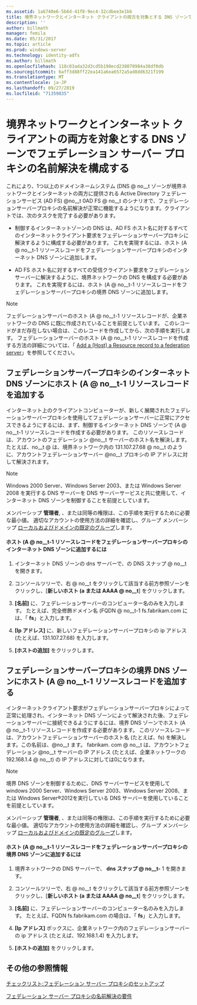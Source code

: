 ```yaml
---
ms.assetid: 1a6740e6-5b6d-41f8-9ec4-32cdbee3e1bb
title: 境界ネットワークとインターネット クライアントの両方を対象とする DNS ゾーンでフェデレーション サーバー プロキシの名前解決を構成する
description: ''
author: billmath
manager: femila
ms.date: 05/31/2017
ms.topic: article
ms.prod: windows-server
ms.technology: identity-adfs
ms.author: billmath
ms.openlocfilehash: 118c03ada32d3cd5b198ecd238078984a38df0db
ms.sourcegitcommit: 6aff3d88ff22ea141a6ea6572a5ad8dd6321f199
ms.translationtype: MT
ms.contentlocale: ja-JP
ms.lasthandoff: 09/27/2019
ms.locfileid: "71359835"
---
```

# <a name="configure-name-resolution-for-a-federation-server-proxy-in-a-dns-zone-that-serves-both-the-perimeter-network-and-internet-clients"></a>境界ネットワークとインターネット クライアントの両方を対象とする DNS ゾーンでフェデレーション サーバー プロキシの名前解決を構成する


これにより、1つ以上のドメインネームシステム \(DNS @ no__t ゾーンが境界ネットワークとインターネットの両方に提供される Active Directory フェデレーションサービス (AD FS) @no__t 0AD FS @ no__t のシナリオで、フェデレーションサーバープロキシの名前解決が正常に機能するようになります。クライアントでは、次のタスクを完了する必要があります。  
  
-   制御するインターネットゾーンの DNS は、AD FS ホスト名に対するすべてのインターネットクライアント要求をフェデレーションサーバープロキシに解決するように構成する必要があります。 これを実現するには、ホスト \(A @ no__t-1 リソースレコードをフェデレーションサーバープロキシのインターネット DNS ゾーンに追加します。  
  
-   AD FS ホスト名に対するすべての受信クライアント要求をフェデレーションサーバーに解決するように、境界ネットワークの DNS を構成する必要があります。 これを実現するには、ホスト \(A @ no__t-1 リソースレコードをフェデレーションサーバープロキシの境界 DNS ゾーンに追加します。  
  
> [!NOTE]  
> フェデレーションサーバーのホスト \(A @ no__t-1 リソースレコードが、企業ネットワークの DNS に既に作成されていることを前提としています。 このレコードがまだ存在しない場合は、このレコードを作成してから、次の手順を実行します。 フェデレーションサーバーのホスト \(A @ no__t-1 リソースレコードを作成する方法の詳細については、「 [Add a &#40;Host&#41; a Resource record to a federation server](Add-a-Host--A--Resource-Record-to-Corporate-DNS-for-a-Federation-Server.md)」を参照してください。  
  
## <a name="add-a-host-a-resource-record-to-the-internet-dns-zone-for-a-federation-server-proxy"></a>フェデレーションサーバープロキシのインターネット DNS ゾーンにホスト \(A @ no__t-1 リソースレコードを追加する  
インターネット上のクライアントコンピューターが、新しく展開されたフェデレーションサーバープロキシを使用してフェデレーションサーバーに正常にアクセスできるようにするには、まず、制御するインターネット DNS ゾーンで \(A @ no__t-1 リソースレコードを作成する必要があります。 このリソースレコードは、アカウントのフェデレーション @no__t サーバーのホスト名を解決します。たとえば、no__t @ は、境界ネットワーク内の 131.107.27.68 @ no__t のように、アカウントフェデレーションサーバー @no__t プロキシの IP アドレスに対して解決されます。  
  
> [!NOTE]  
> Windows 2000 Server、Windows Server 2003、または Windows Server 2008 を実行する DNS サーバーを DNS サーバーサービスと共に使用して、インターネット DNS ゾーンを制御することを前提としています。  
  
メンバーシップ **管理者**, 、または同等の権限は、この手順を実行するために必要な最小値。  適切なアカウントの使用方法の詳細を確認し、グループ メンバーシップ [ローカルおよびドメインの既定のグループ](https://go.microsoft.com/fwlink/?LinkId=83477)します。   
  
#### <a name="to-add-a-host-a-resource-record-to-the-internet-dns-zone-for-a-federation-server-proxy"></a>ホスト \(A @ no__t-1 リソースレコードをフェデレーションサーバープロキシのインターネット DNS ゾーンに追加するには  
  
1.  インターネット DNS ゾーンの dns サーバーで、の DNS スナップ @ no__t を開きます。  
  
2.  コンソールツリーで、右 @ no__t をクリックして該当する前方参照ゾーンをクリックし、[**新しいホスト \(a または AAAA @ no__t**] をクリックします。  
  
3.  **[名前]** に、フェデレーションサーバーのコンピューター名のみを入力します。 たとえば、完全修飾ドメイン名 \(FQDN @ no__t-1 fs.fabrikam.com には、「 **fs**」と入力します。  
  
4.  **[Ip アドレス]** に、新しいフェデレーションサーバープロキシの ip アドレス (たとえば、131.107.27.68) を入力します。  
  
5.  **[ホストの追加]** をクリックします。  
  
## <a name="add-a-host-a-resource-record-to-the-perimeter-dns-zone-for-a-federation-server-proxy"></a>フェデレーションサーバープロキシの境界 DNS ゾーンにホスト \(A @ no__t-1 リソースレコードを追加する  
インターネットクライアント要求がフェデレーションサーバープロキシによって正常に処理され、インターネット DNS ゾーンによって解決された後、フェデレーションサーバーに接続できるようにするには、境界 DNS ゾーンでホスト \(A @ no__t-1 リソースレコードを作成する必要があります。 このリソースレコードは、アカウントフェデレーションサーバーのホスト名 (たとえば、fs) を解決します。この名前は、@no__t ます。 fabrikam. com @ no__t は、アカウントフェデレーション @no__t サーバーの IP アドレス (たとえば、企業ネットワークの 192.168.1.4 @ no__t) の IP アドレスに対しては0になります。  
  
> [!NOTE]  
> 境界 DNS ゾーンを制御するために、DNS サーバーサービスを使用して windows 2000 Server、Windows Server 2003、Windows Server 2008、または Windows Server®2012を実行している DNS サーバーを使用していることを前提としています。  
  
メンバーシップ **管理者**, 、または同等の権限は、この手順を実行するために必要な最小値。  適切なアカウントの使用方法の詳細を確認し、グループ メンバーシップ [ローカルおよびドメインの既定のグループ](https://go.microsoft.com/fwlink/?LinkId=83477)します。   
  
#### <a name="to-add-a-host-a-resource-record-to-the-perimeter-dns-zone-for-a-federation-server-proxy"></a>ホスト \(A @ no__t-1 リソースレコードをフェデレーションサーバープロキシの境界 DNS ゾーンに追加するには  
  
1.  境界ネットワークの DNS サーバーで、 **dns スナップ @ no__t-** 1 を開きます。  
  
2.  コンソールツリーで、右 @ no__t をクリックして該当する前方参照ゾーンをクリックし、[**新しいホスト \(a または AAAA @ no__t**] をクリックします。  
  
3.  **[名前]** に、フェデレーションサーバーのコンピューター名のみを入力します。 たとえば、FQDN fs.fabrikam.com の場合は、「 **fs**」と入力します。  
  
4.  **[Ip アドレス]** ボックスに、企業ネットワーク内のフェデレーションサーバーの ip アドレス (たとえば、192.168.1.4) を入力します。  
  
5.  **[ホストの追加]** をクリックします。  
  
## <a name="additional-references"></a>その他の参照情報  
[チェックリスト:フェデレーション サーバー プロキシのセットアップ](Checklist--Setting-Up-a-Federation-Server-Proxy.md)  
  
[フェデレーション サーバー プロキシの名前解決の要件](https://technet.microsoft.com/library/dd807055.aspx)  
  

